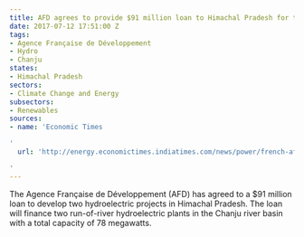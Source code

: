 ```yaml
---
title: AFD agrees to provide $91 million loan to Himachal Pradesh for two hydro projects
date: 2017-07-12 17:51:00 Z
tags:
- Agence Française de Développement
- Hydro
- Chanju
states:
- Himachal Pradesh
sectors:
- Climate Change and Energy
subsectors:
- Renewables
sources:
- name: 'Economic Times

'
  url: 'http://energy.economictimes.indiatimes.com/news/power/french-afd-approves-80-mn-euro-loan-for-hydro-projects-in-himachal-pradesh/59451935

'
---
```


The Agence Française de Développement (AFD) has agreed to a $91 million loan to develop two hydroelectric projects in Himachal Pradesh. The loan will finance two run-of-river hydroelectric plants in the Chanju river basin with a total capacity of 78 megawatts.
